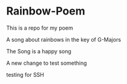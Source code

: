 # Rainbow-Poem
This is a repo for my poem

A song about rainbows in the key of G-Majors

The Song is a happy song

A new change to test something

testing for SSH